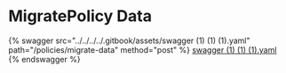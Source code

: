 # MigratePolicy Data

{% swagger src="../../../../.gitbook/assets/swagger (1) (1) (1).yaml" path="/policies/migrate-data" method="post" %}
[swagger (1) (1) (1).yaml](<../../../../.gitbook/assets/swagger (1) (1) (1).yaml>)
{% endswagger %}
